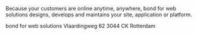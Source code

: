 <P>Because your customers are online anytime, anywhere, bond for web solutions designs, develops and maintains your site, application or platform.</P>

bond for web solutions
Vlaardingweg 62
3044 CK Rotterdam

